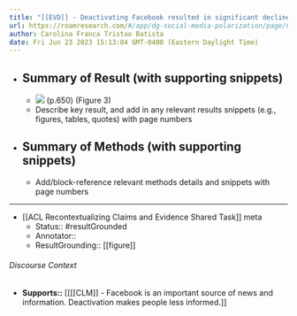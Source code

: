 ```yaml
---
title: "[[EVD]] - Deactivating Facebook resulted in significant declines in both self-reported news attention and objectively measured news knowledge. - [[@allcottWelfareEffectsSocial2020]]"
url: https://roamresearch.com/#/app/dg-social-media-polarization/page/CYdetKaa4
author: Carolina Franca Tristao Batista
date: Fri Jun 23 2023 15:13:04 GMT-0400 (Eastern Daylight Time)
---
```


- ## Summary of Result (with supporting snippets)
    - ![](https://firebasestorage.googleapis.com/v0/b/firescript-577a2.appspot.com/o/imgs%2Fapp%2Fdg-social-media-polarization%2FGwOx3OzxJx.12.25%20PM.png?alt=media&token=898ab904-f0ab-4f4a-ae8a-11d3e9f410f4) (p.650) (Figure 3)
    - Describe key result, and add in any relevant results snippets (e.g., figures, tables, quotes) with page numbers
- ## Summary of Methods (with supporting snippets)
    - Add/block-reference relevant methods details and snippets with page numbers
- ---
- [[ACL Recontextualizing Claims and Evidence Shared Task]] meta
    - Status:: #resultGrounded
    - Annotator::
    - ResultGrounding:: [[figure]]

###### Discourse Context

- **Supports::** [[[[CLM]] - Facebook is an important source of news and information. Deactivation makes people less informed.]]
